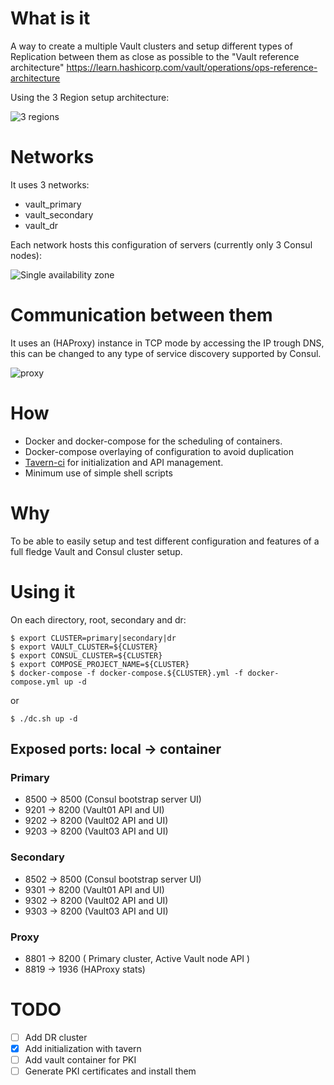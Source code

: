 # What is it
A way to create a multiple Vault clusters and setup different types of Replication between them as close as possible to the "Vault reference architecture" https://learn.hashicorp.com/vault/operations/ops-reference-architecture

Using the 3 Region setup architecture:

![3 regions](https://d33wubrfki0l68.cloudfront.net/f4320f807477cdda5df25f904eaf3d7c9cfd761d/e6047/static/img/vault-ra-full-replication_no_region.png)

# Networks
It uses 3 networks:
* vault_primary
* vault_secondary
* vault_dr
  
Each network hosts this configuration of servers (currently only 3 Consul nodes):

![Single availability zone](https://d33wubrfki0l68.cloudfront.net/177ba67519ffb1c802f5cb699c0b70cb40533ab6/63838/static/img/vault-ra-1-az.png)

# Communication between them

It uses an (HAProxy) instance in TCP mode by accessing the IP trough DNS, this can be changed to any type of service discovery supported by Consul.

![proxy](https://d33wubrfki0l68.cloudfront.net/b2d787641bf2dda0a8a1abf691cd9723a9c0ed8c/7b419/static/img/vault-ref-arch-9.png)

# How
* Docker and docker-compose for the scheduling of containers.
* Docker-compose overlaying of configuration to avoid duplication
* [Tavern-ci](https://taverntesting.github.io/) for initialization and API management.
* Minimum use of simple shell scripts

# Why 
To be able to easily setup and test different configuration and features of a full fledge Vault and Consul cluster setup.

# Using it
On each directory, root, secondary and dr:
```
$ export CLUSTER=primary|secondary|dr
$ export VAULT_CLUSTER=${CLUSTER}
$ export CONSUL_CLUSTER=${CLUSTER}
$ export COMPOSE_PROJECT_NAME=${CLUSTER}
$ docker-compose -f docker-compose.${CLUSTER}.yml -f docker-compose.yml up -d
```
or

```
$ ./dc.sh up -d
```

## Exposed ports: local -> container
### Primary
- 8500 -> 8500 (Consul bootstrap server UI)
- 9201 -> 8200 (Vault01 API and UI)
- 9202 -> 8200 (Vault02 API and UI)
- 9203 -> 8200 (Vault03 API and UI)
### Secondary
-  8502 -> 8500 (Consul bootstrap server UI)
-  9301 -> 8200 (Vault01 API and UI)
-  9302 -> 8200 (Vault02 API and UI)
-  9303 -> 8200 (Vault03 API and UI)
### Proxy
- 8801 -> 8200 ( Primary cluster, Active Vault node API )
- 8819 -> 1936 (HAProxy stats)

# TODO
- [ ] Add DR cluster
- [x] Add initialization with tavern
- [ ] Add vault container for PKI
- [ ] Generate PKI certificates and install them
